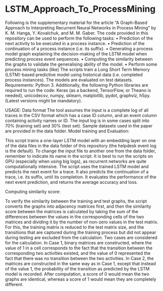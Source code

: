 # LSTM_Approach_To_ProcessMining

Following is the supplementary material for the article “A Graph-Based Approach to Interpreting Recurrent Neural Networks in Process Mining” by K. M. Hanga, Y. Kovalchuk, and M. M. Gaber.
The code provided in this repository can be used to perform the following tasks:
•	Prediction of the next activity to be executed in a process instance.
•	Prediction of the continuation of a process instance (i.e. its suffix).
•	Generating a process model graph explaining the decision-making of the LSTM model when predicting process event sequences. 
•	Computing the similarity between the graphs to validate the generalising ability of the model.
•	Perform some process mining tasks (like)
The scripts train a Long Short Term Memory (LSTM)-based predictive model using historical data (i.e. completed process instances). The models are evaluated on test datasets.
Requirements: 
Python 3. Additionally, the following Python libraries are required to run the code: Keras (as a backend, TensorFlow, or Theano is needed), unicodecsv, numpy, sklearn, matplotlib, pydot, graphviz, h5py. (Latest versions might be mandatory).

USAGE: 
Data format
The tool assumes the input is a complete log of all traces in the CSV format which has a case ID column, and an event column containing activity names or ID. The input log is in some cases split into 70% (training set) and 30% (test set). Sample datasets used in the paper are provided in the data folder.
Model training and Evaluation: 

This script trains a one-layer LSTM model with an embedding layer on one of the data files in the data folder of this repository (the helpdesk event log is the default). To change the input file to another one from the data folder, remember to indicate its name in the script. It is best to run the scripts on GPU (especially when using big logs), as recurrent networks are quite computationally intensive. The script uses the trained LSTM model and predicts the next event for a trace. It also predicts the continuation of a trace, i.e. its suffix, until its completion. It evaluates the performance of the next event prediction, and returns the average accuracy and loss.

Computing similarity score:

To verify the similarity between the training and test graphs, the script converts the graphs into adjacency matrices first, and then the similarity score between the matrices is calculated by taking the sum of the differences between the values in the corresponding cells of the two matrices and dividing it by the number of non-zero values in the test matrix. For this, the training matrix is reduced to the test matrix size, and the transitions that are captured during the training process but did not appear during testing are excluded from the calculation. Two cases are considered for the calculation. In Case 1, binary matrices are constructed, where the value of 1 in a cell corresponds to the fact that the transition between the corresponding two activities existed, and the value of 0 represented the fact that there was no transition between the two activities. In Case 2, the matrices are constructed in the same way as in Case 1, except that instead of the value 1, the probability of the transition as predicted by the LSTM model is recorded. After computation, a score of 0 would mean the two graphs are identical, whereas a score of 1 would mean they are completely different. 
